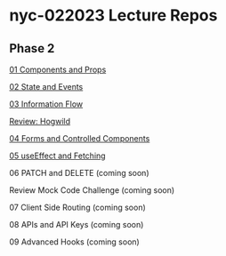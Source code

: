 # nyc-022023 Lecture Repos

## Phase 2

[01 Components and Props](https://github.com/brewchetta/022023-ph2-01-components-and-props)

[02 State and Events](https://github.com/brewchetta/022023-ph2-02-state-and-events)

[03 Information Flow](https://github.com/charliekozey/022023-ph2-03-information-flow)

[Review: Hogwild](https://github.com/brewchetta/nyc-022023-ph-2-react-hogwild)

[04 Forms and Controlled Components](https://github.com/charliekozey/react-hooks-forms-lab)

[05 useEffect and Fetching](https://github.com/brewchetta/022023-05-react-useeffect-and-fetching)

06 PATCH and DELETE (coming soon)

Review Mock Code Challenge (coming soon)

07 Client Side Routing (coming soon)

08 APIs and API Keys (coming soon)

09 Advanced Hooks (coming soon)
